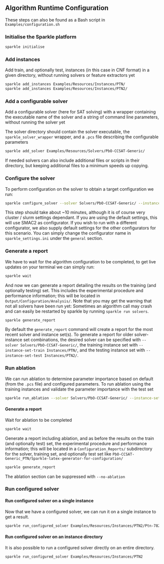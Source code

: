 ## Algorithm Runtime Configuration

These steps can also be found as a Bash script in `Examples/configuration.sh`

### Initialise the Sparkle platform

```bash
sparkle initialise
```

### Add instances

Add train, and optionally test, instances (in this case in CNF format) in a given directory, without running solvers or feature extractors yet

```bash
sparkle add_instances Examples/Resources/Instances/PTN/
sparkle add_instances Examples/Resources/Instances/PTN2/
```

### Add a configurable solver

Add a configurable solver (here for SAT solving) with a wrapper containing the executable name of the solver and a string of command line parameters, without running the solver yet

The solver directory should contain the solver executable, the `sparkle_solver_wrapper` wrapper, and a `.pcs` file describing the configurable parameters

```bash
sparkle add_solver Examples/Resources/Solvers/PbO-CCSAT-Generic/
```

If needed solvers can also include additional files or scripts in their directory, but keeping additional files to a minimum speeds up copying.

### Configure the solver

To perform configuration on the solver to obtain a target configuration we run:

```bash
sparkle configure_solver --solver Solvers/PbO-CCSAT-Generic/ --instance-set-train Instances/PTN/
```

This step should take about ~10 minutes, although it is of course very cluster / slurm settings dependant. If you are using the default settings, this will use SMAC2 as configurator. If you wish to run with a different configurator, we also supply default settings for the other configurators for this scenario. You can simply change the configurator name in `sparkle_settings.ini` under the `general` section.

### Generate a report

We have to wait for the algorithm configuration to be completed, to get live updates on your terminal we can simply run:

```bash
sparkle wait
```

And now we can generate a report detailing the results on the training (and optionally testing) set. This includes the experimental procedure and performance information; this will be located in `Output/Configuration/Analysis/`. Note that you may get the warning that not all solvers have been run yet: Sometimes an algorithm call may crash and can easily be restarted by sparkle by running `sparkle run solvers`.

```bash
sparkle generate_report
```

By default the `generate_report` command will create a report for the most recent solver and instance set(s). To generate a report for older solver-instance set combinations, the desired solver can be specified with `--solver Solvers/PbO-CCSAT-Generic/`, the training instance set with `--instance-set-train Instances/PTN/`, and the testing instance set with `--instance-set-test Instances/PTN2/`.

### Run ablation

We can run ablation to determine parameter importance based on default (from the `.pcs` file) and configured parameters.
To run ablation using the training instances and validate the parameter importance with the test set

```bash
sparkle run_ablation --solver Solvers/PbO-CCSAT-Generic/ --instance-set-train Instances/PTN/ --instance-set-test Instances/PTN2/
```

#### Generate a report

Wait for ablation to be completed

```bash
sparkle wait
```

Generate a report including ablation, and as before the results on the train (and optionally test) set, the experimental procedure and performance information; this will be located in a `Configuration_Reports/` subdirectory for the solver, training set, and optionally test set like `PbO-CCSAT-Generic_PTN/Sparkle-latex-generator-for-configuration/`

```bash
sparkle generate_report
```

The ablation section can be suppressed with `--no-ablation` 

### Run configured solver

#### Run configured solver on a single instance

Now that we have a configured solver, we can run it on a single instance to get a result.

```bash
sparkle run_configured_solver Examples/Resources/Instances/PTN2/Ptn-7824-b20.cnf
```

#### Run configured solver on an instance directory

It is also possible to run a configured solver directly on an entire directory.

```bash
sparkle run_configured_solver Examples/Resources/Instances/PTN2
```